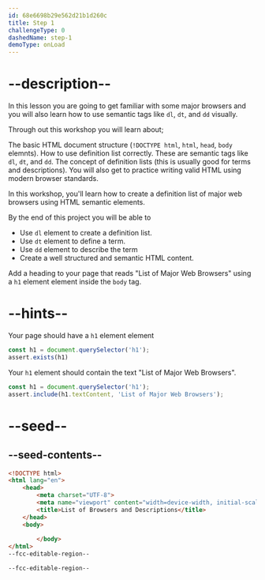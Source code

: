 ```yaml
---
id: 68e6698b29e562d21b1d260c
title: Step 1
challengeType: 0
dashedName: step-1
demoType: onLoad
---
```


# --description--
<!-- step 1 instructions -->
In this lesson you are going to get familiar with some major browsers and you will also learn how to use semantic tags like `dl`, `dt`, and `dd` visually.

Through out this workshop you will learn about;

The basic HTML document structure (`!DOCTYPE html`, `html`, `head`, `body` elemnts).
How to use definition list correctly. These are semantic tags like `dl`, `dt`, and `dd`.
The concept of definition lists (this is usually good for terms and descriptions). 
You will also get to practice writing valid HTML using modern browser standards.

In this workshop, you'll learn how to create a definition list of major web browsers using HTML semantic elements.

By the end of this project you will be able to 

- Use `dl` element to create a definition list.
- Use `dt` element to define a term.
- Use `dd` element to describe the term
- Create a well structured and semantic HTML content.

Add a heading to your page that reads "List of Major Web Browsers" using a `h1` element element inside the `body` tag.

# --hints--

Your page should have a `h1` element element

```js
const h1 = document.querySelector('h1');
assert.exists(h1)
```

Your `h1` element should contain the text "List of Major Web Browsers".

```js
const h1 = document.querySelector('h1');
assert.include(h1.textContent, 'List of Major Web Browsers');
```

# --seed--

## --seed-contents--

```html
<!DOCTYPE html>
<html lang="en">
    <head>
        <meta charset="UTF-8">
        <meta name="viewport" content="width=device-width, initial-scale=1.0">
        <title>List of Browsers and Descriptions</title>
    </head>
    <body>
        
        </body>
</html>
--fcc-editable-region--

--fcc-editable-region--
```
